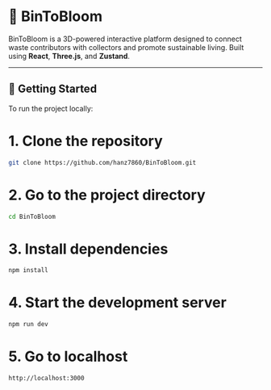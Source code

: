 # 🌱 BinToBloom

BinToBloom is a 3D-powered interactive platform designed to connect waste contributors with collectors and promote sustainable living. Built using **React**, **Three.js**, and **Zustand**.

---

## 🚀 Getting Started

To run the project locally:

# 1. Clone the repository
```bash
git clone https://github.com/hanz7860/BinToBloom.git
```
# 2. Go to the project directory
```bash
cd BinToBloom
```
# 3. Install dependencies
```bash
npm install
```
# 4. Start the development server
```bash
npm run dev
```

# 5. Go to localhost
```bash
http://localhost:3000
```

